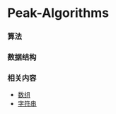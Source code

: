 # Peak-Algorithms

### 算法

### 数据结构

### 相关内容

- [数组](./src/main/resources/doc/数组.md)
- [字符串](./src/main/resources/doc/字符串.md)
